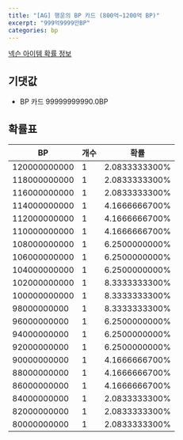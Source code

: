 ```yaml
---
title: "[AG] 행운의 BP 카드 (800억~1200억 BP)"
excerpt: "999억9999만BP"
categories: bp
---
```

[넥슨 아이템 확률 정보](http://iteminfo.nexon.com/probability/fco?sn=7655)

## 기댓값
  - BP 카드 99999999990.0BP

## 확률표

|BP|개수|확률|
|---|---|---|
|120000000000|1|2.0833333300%|
|118000000000|1|2.0833333300%|
|116000000000|1|2.0833333300%|
|114000000000|1|4.1666666700%|
|112000000000|1|4.1666666700%|
|110000000000|1|4.1666666700%|
|108000000000|1|6.2500000000%|
|106000000000|1|6.2500000000%|
|104000000000|1|6.2500000000%|
|102000000000|1|8.3333333300%|
|100000000000|1|8.3333333300%|
|98000000000|1|8.3333333300%|
|96000000000|1|6.2500000000%|
|94000000000|1|6.2500000000%|
|92000000000|1|6.2500000000%|
|90000000000|1|4.1666666700%|
|88000000000|1|4.1666666700%|
|86000000000|1|4.1666666700%|
|84000000000|1|2.0833333300%|
|82000000000|1|2.0833333300%|
|80000000000|1|2.0833333300%|

